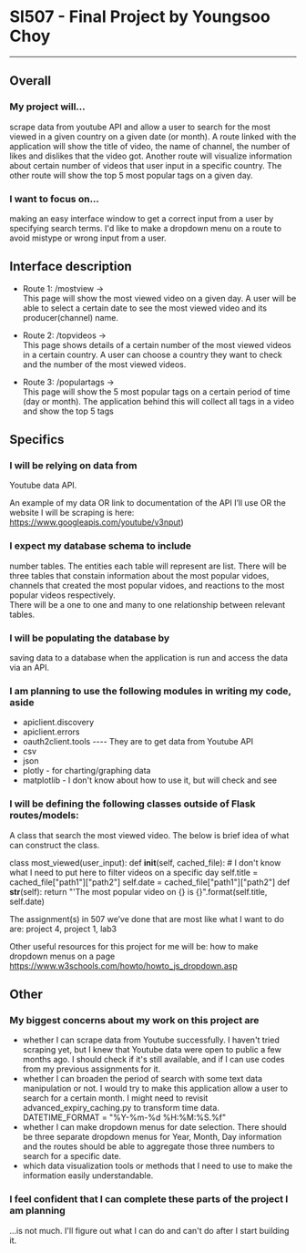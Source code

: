 
# SI507 - Final Project by Youngsoo Choy

-------------------------------

## Overall

### My project will...

scrape data from youtube API and allow a user to search for the most viewed in a given country on a given date (or month). A route linked with the application will show the title of video, the name of channel, the number of likes and dislikes that the video got. Another route will visualize information about certain number of videos that user input in a specific country. The other route will show the top 5 most popular tags on a given day.   


### I want to focus on...
making an easy interface window to get a correct input from a user by specifying search terms. I'd like to make a dropdown menu on a route to avoid mistype or wrong input from a user.  


## Interface description

- Route 1: /mostview  →   
  This page will show the most viewed video on a given day.
  A user will be able to select a certain date to see the most viewed video and its producer(channel) name.

- Route 2: /topvideos  →   
  This page shows details of a certain number of the most viewed videos in a certain country. A user can choose a country they want to check and the number of the most viewed videos.

- Route 3: /populartags  →   
  This page will show the 5 most popular tags on a certain period of time (day or month). The application behind this will collect all tags in a video and show the top 5 tags


## Specifics

### I will be relying on data from
Youtube data API. 

An example of my data OR link to documentation of the API I’ll use OR the website I will be scraping is here: https://www.googleapis.com/youtube/v3nput)

### I expect my database schema to include 
number tables. The entities each table will represent are list. There will be three tables that constain information about the most popular vidoes, channels that created the most popular vidoes, and reactions to the most popular videos respectively.   
There will be a one to one and many to one relationship between relevant tables. 

### I will be populating the database by 
saving data to a database when the application is run and access the data via an API.

### I am planning to use the following modules in writing my code, aside 
- apiclient.discovery 
- apiclient.errors
- oauth2client.tools ---- They are to get data from Youtube API
- csv
- json
- plotly - for charting/graphing data
- matplotlib - I don't know about how to use it, but will check and see

### I will be defining the following classes outside of Flask routes/models:
A class that search the most viewed video. The below is brief idea of what can construct the class.

class most_viewed(user_input):
    def __init__(self, cached_file):
        # I don't know what I need to put here to filter videos on a specific day
        self.title = cached_file["path1"]["path2"]
        self.date = cached_file["path1"]["path2"]
    def __str__(self):
        return "'The most popular video on {} is {}".format(self.title, self.date)

The assignment(s) in 507 we’ve done that are most like what I want to do are: project 4, project 1, lab3

Other useful resources for this project for me will be:
how to make dropdown menus on a page https://www.w3schools.com/howto/howto_js_dropdown.asp


## Other

### My biggest concerns about my work on this project are
 - whether I can scrape data from Youtube successfully. I haven't tried scraping yet, but I knew that Youtube data were open to public a few months ago. I should check if it's still available, and if I can use codes from my previous assignments for it.
 - whether I can broaden the period of search with some text data manipulation or not. I would try to make this application allow a user to search for a certain month. I might need to revisit advanced_expiry_caching.py to transform time data.
 DATETIME_FORMAT = "%Y-%m-%d %H:%M:%S.%f"
 - whether I can make dropdown menus for date selection. There should be three separate dropdown menus for Year, Month, Day information and the routes should be able to aggregate those three numbers to search for a specific date.   
 - which data visualization tools or methods that I need to use to make the information easily understandable.


### I feel confident that I can complete these parts of the project I am planning
...is not much. I'll figure out what I can do and can't do after I start building it.

